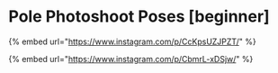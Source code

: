 # Pole Photoshoot Poses \[beginner]

{% embed url="https://www.instagram.com/p/CcKpsUZJPZT/" %}

{% embed url="https://www.instagram.com/p/CbmrL-xDSjw/" %}

